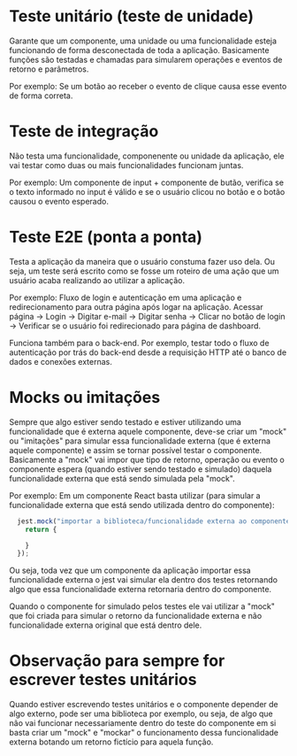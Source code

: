 # Teste unitário (teste de unidade)

<p>
  Garante que um componente, uma unidade ou uma funcionalidade esteja funcionando de forma desconectada de toda a aplicação. Basicamente funções são testadas e chamadas para simularem operações e eventos de retorno e parâmetros.

  Por exemplo: Se um botão ao receber o evento de clique causa esse evento de forma correta.
</p>

# Teste de integração

<p>
  Não testa uma funcionalidade, componenente ou unidade da aplicação, ele vai testar como duas ou mais funcionalidades funcionam juntas.

  Por exemplo: Um componente de input + componente de butão, verifica se o texto informado no input é válido e se o usuário clicou no botão e o botão causou o evento esperado.
</p>

# Teste E2E (ponta a ponta)

<p>
  Testa a aplicação da maneira que o usuário constuma fazer uso dela. Ou seja, um teste será escrito como se fosse um roteiro de uma ação que um usuário acaba realizando ao utilizar a aplicação.

  Por exemplo: Fluxo de login e autenticação em uma aplicação e redirecionamento para outra página após logar na aplicação. Acessar página -> Login -> Digitar e-mail -> Digitar senha -> Clicar no botão de login -> Verificar se o usuário foi redirecionado para página de dashboard.

  Funciona também para o back-end. Por exemplo, testar todo o fluxo de autenticação por trás do back-end desde a requisição HTTP até o banco de dados e conexões externas.
</p>

# Mocks ou imitações 

<p>
  Sempre que algo estiver sendo testado e estiver utilizando uma funcionalidade que é externa aquele componente, deve-se criar um "mock" ou "imitações" para simular essa funcionalidade externa (que é externa aquele componente) e assim se tornar possível testar o componente. Basicamente a "mock" vai impor que tipo de retorno, operação ou evento o componente espera (quando estiver sendo testado e simulado) daquela funcionalidade externa que está sendo simulada pela "mock". 

  Por exemplo: Em um componente React basta utilizar (para simular a funcionalidade externa que está sendo utilizada dentro do componente):
  
  ```js
    jest.mock("importar a biblioteca/funcionalidade externa ao componente", () => {
      return {

      }
    });
  ```

  Ou seja, toda vez que um componente da aplicação importar essa funcionalidade externa o jest vai simular ela dentro dos testes retornando algo que essa funcionalidade externa retornaria dentro do componente.
  
  Quando o componente for simulado pelos testes ele vai utilizar a "mock" que foi criada para simular o retorno da funcionalidade externa e não funcionalidade externa original que está dentro dele.
</p>

# Observação para sempre for escrever testes unitários 

<p>
  Quando estiver escrevendo testes unitários e o componente depender de algo externo, pode ser uma biblioteca por exemplo, ou seja, de algo que não vai funcionar necessariamente dentro do teste do componente em si basta criar um "mock" e "mockar" o funcionamento dessa funcionalidade externa botando um retorno fictício para aquela função.
</p>
